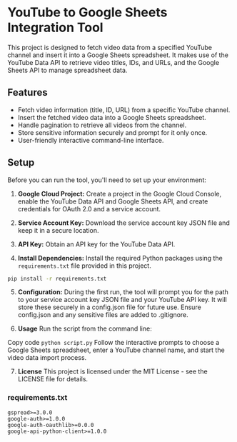 # YouTube to Google Sheets Integration Tool

This project is designed to fetch video data from a specified YouTube channel and insert it into a Google Sheets spreadsheet. It makes use of the YouTube Data API to retrieve video titles, IDs, and URLs, and the Google Sheets API to manage spreadsheet data.

## Features

- Fetch video information (title, ID, URL) from a specific YouTube channel.
- Insert the fetched video data into a Google Sheets spreadsheet.
- Handle pagination to retrieve all videos from the channel.
- Store sensitive information securely and prompt for it only once.
- User-friendly interactive command-line interface.

## Setup

Before you can run the tool, you'll need to set up your environment:

1. **Google Cloud Project:** Create a project in the Google Cloud Console, enable the YouTube Data API and Google Sheets API, and create credentials for OAuth 2.0 and a service account.

2. **Service Account Key:** Download the service account key JSON file and keep it in a secure location.

3. **API Key:** Obtain an API key for the YouTube Data API.

4. **Install Dependencies:** Install the required Python packages using the `requirements.txt` file provided in this project.

```bash
pip install -r requirements.txt

```

5. **Configuration:**
During the first run, the tool will prompt you for the path to your service account key JSON file and your YouTube API key. It will store these securely in a config.json file for future use. Ensure config.json and any sensitive files are added to .gitignore.

6. **Usage**
Run the script from the command line:

Copy code
```python script.py```
Follow the interactive prompts to choose a Google Sheets spreadsheet, enter a YouTube channel name, and start the video data import process.

7. **License**
This project is licensed under the MIT License - see the LICENSE file for details.


### requirements.txt

```
gspread>=3.0.0
google-auth>=1.0.0
google-auth-oauthlib>=0.0.0
google-api-python-client>=1.0.0
```
